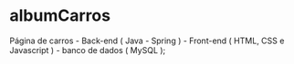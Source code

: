 # albumCarros
Página de carros - Back-end ( Java - Spring ) - Front-end ( HTML, CSS e Javascript ) - banco de dados ( MySQL );
